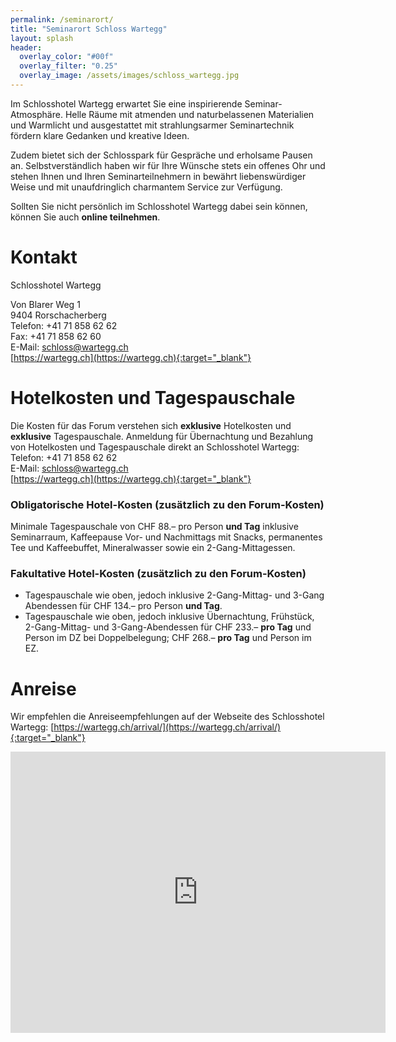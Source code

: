 ```yaml
---
permalink: /seminarort/
title: "Seminarort Schloss Wartegg"
layout: splash
header:
  overlay_color: "#00f"
  overlay_filter: "0.25"
  overlay_image: /assets/images/schloss_wartegg.jpg
---
```


Im Schlosshotel Wartegg erwartet Sie eine inspirierende Seminar-Atmosphäre. Helle Räume mit atmenden und naturbelassenen Materialien und Warmlicht und ausgestattet mit strahlungsarmer Seminartechnik fördern klare Gedanken und kreative Ideen.

Zudem bietet sich der Schlosspark für Gespräche und erholsame Pausen an. Selbstverständlich haben wir für Ihre Wünsche stets ein offenes Ohr und stehen Ihnen und Ihren Seminarteilnehmern in bewährt liebenswürdiger Weise und mit unaufdringlich charmantem Service zur Verfügung.

Sollten Sie nicht persönlich im Schlosshotel Wartegg dabei sein können, können Sie auch **online teilnehmen**.

# Kontakt
Schlosshotel Wartegg<br>

Von Blarer Weg 1<br>
9404 Rorschacherberg<br>
Telefon: +41 71 858 62 62<br>
Fax: +41 71 858 62 60<br>
E-Mail: schloss@wartegg.ch<br>
[https://wartegg.ch](https://wartegg.ch){:target="_blank"}

# Hotelkosten und Tagespauschale
Die Kosten für das Forum verstehen sich <b>exklusive</b> Hotelkosten und <b>exklusive</b> Tagespauschale. Anmeldung für Übernachtung und Bezahlung von Hotelkosten und Tagespauschale direkt an Schlosshotel Wartegg:<br>
Telefon: +41 71 858 62 62<br>
E-Mail: schloss@wartegg.ch<br>
[https://wartegg.ch](https://wartegg.ch){:target="_blank"}


### Obligatorische Hotel-Kosten (zusätzlich zu den Forum-Kosten)
Minimale Tagespauschale von CHF 88.– pro Person <b>und Tag</b> inklusive Seminarraum, Kaffeepause Vor- und Nachmittags mit Snacks, permanentes Tee und Kaffeebuffet, Mineralwasser sowie ein 2-Gang-Mittagessen.

### Fakultative Hotel-Kosten (zusätzlich zu den Forum-Kosten)
* Tagespauschale wie oben, jedoch inklusive 2-Gang-Mittag- und 3-Gang Abendessen für CHF 134.– pro Person <b>und Tag</b>.
*  Tagespauschale wie oben, jedoch inklusive Übernachtung, Frühstück,
2-Gang-Mittag- und 3-Gang-Abendessen für CHF 233.– <b>pro Tag</b> und
Person im DZ bei Doppelbelegung; CHF 268.– <b>pro Tag</b> und Person im EZ.

# Anreise
Wir empfehlen die Anreiseempfehlungen auf der Webseite des Schlosshotel Wartegg: [https://wartegg.ch/arrival/](https://wartegg.ch/arrival/){:target="_blank"}

<iframe src="https://www.google.com/maps/embed?pb=!1m18!1m12!1m3!1d2696.5879525598302!2d9.52794211592633!3d47.47845847917643!2m3!1f0!2f0!3f0!3m2!1i1024!2i768!4f13.1!3m3!1m2!1s0x479b1a5b67566981%3A0xbba27a2514b4b215!2sSchloss%20Wartegg!5e0!3m2!1sde!2sde!4v1594837464193!5m2!1sde!2sde" width="600" height="450" frameborder="0" style="border:0;" allowfullscreen="" aria-hidden="false" tabindex="0"></iframe>
